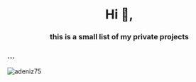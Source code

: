 <h1 align="center">Hi 👋,</h1>
<h3 align="center">this is a small list of my private projects</h3>

<h3 align="left">... </h3>
<p align="left">
<a href="https://github.com/adeniz75/Space_Game_Unity" target="blank"></a>
</p>


<p><img align="center" src="https://github-readme-stats.vercel.app/api/top-langs?username=adeniz75&show_icons=true&locale=en&layout=compact" alt="adeniz75" /></p>
